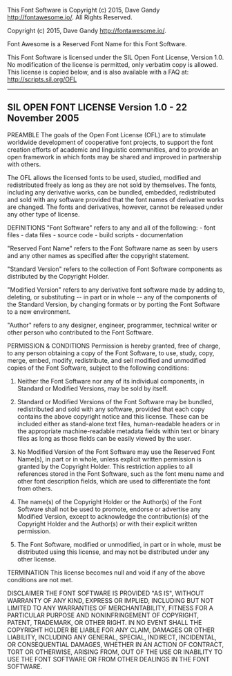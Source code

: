 This Font Software is Copyright (c) 2015, Dave Gandy http://fontawesome.io/.
All Rights Reserved.

Copyright (c) 2015, Dave Gandy http://fontawesome.io/.

Font Awesome is a Reserved Font Name for this Font Software.

This Font Software is licensed under the SIL Open Font License, Version 1.0.
No modification of the license is permitted, only verbatim copy is allowed.
This license is copied below, and is also available with a FAQ at:
http://scripts.sil.org/OFL


-----------------------------------------------------------
SIL OPEN FONT LICENSE Version 1.0 - 22 November 2005
-----------------------------------------------------------

PREAMBLE
The goals of the Open Font License (OFL) are to stimulate worldwide
development of cooperative font projects, to support the font creation
efforts of academic and linguistic communities, and to provide an open
framework in which fonts may be shared and improved in partnership with
others.

The OFL allows the licensed fonts to be used, studied, modified and
redistributed freely as long as they are not sold by themselves. The
fonts, including any derivative works, can be bundled, embedded, 
redistributed and sold with any software provided that the font
names of derivative works are changed. The fonts and derivatives,
however, cannot be released under any other type of license.

DEFINITIONS
"Font Software" refers to any and all of the following:
	- font files
	- data files
	- source code
	- build scripts
	- documentation

"Reserved Font Name" refers to the Font Software name as seen by
users and any other names as specified after the copyright statement.

"Standard Version" refers to the collection of Font Software
components as distributed by the Copyright Holder.

"Modified Version" refers to any derivative font software made by
adding to, deleting, or substituting -- in part or in whole --
any of the components of the Standard Version, by changing formats
or by porting the Font Software to a new environment.

"Author" refers to any designer, engineer, programmer, technical
writer or other person who contributed to the Font Software.

PERMISSION & CONDITIONS
Permission is hereby granted, free of charge, to any person obtaining
a copy of the Font Software, to use, study, copy, merge, embed, modify,
redistribute, and sell modified and unmodified copies of the Font
Software, subject to the following conditions:

1) Neither the Font Software nor any of its individual components,
in Standard or Modified Versions, may be sold by itself.

2) Standard or Modified Versions of the Font Software may be bundled,
redistributed and sold with any software, provided that each copy
contains the above copyright notice and this license. These can be
included either as stand-alone text files, human-readable headers or
in the appropriate machine-readable metadata fields within text or
binary files as long as those fields can be easily viewed by the user.

3) No Modified Version of the Font Software may use the Reserved Font
Name(s), in part or in whole, unless explicit written permission is
granted by the Copyright Holder. This restriction applies to all 
references stored in the Font Software, such as the font menu name and
other font description fields, which are used to differentiate the
font from others.

4) The name(s) of the Copyright Holder or the Author(s) of the Font
Software shall not be used to promote, endorse or advertise any
Modified Version, except to acknowledge the contribution(s) of the
Copyright Holder and the Author(s) or with their explicit written
permission.

5) The Font Software, modified or unmodified, in part or in whole,
must be distributed using this license, and may not be distributed
under any other license.

TERMINATION
This license becomes null and void if any of the above conditions are
not met.

DISCLAIMER
THE FONT SOFTWARE IS PROVIDED "AS IS", WITHOUT WARRANTY OF ANY KIND,
EXPRESS OR IMPLIED, INCLUDING BUT NOT LIMITED TO ANY WARRANTIES OF
MERCHANTABILITY, FITNESS FOR A PARTICULAR PURPOSE AND NONINFRINGEMENT
OF COPYRIGHT, PATENT, TRADEMARK, OR OTHER RIGHT. IN NO EVENT SHALL THE
COPYRIGHT HOLDER BE LIABLE FOR ANY CLAIM, DAMAGES OR OTHER LIABILITY,
INCLUDING ANY GENERAL, SPECIAL, INDIRECT, INCIDENTAL, OR CONSEQUENTIAL
DAMAGES, WHETHER IN AN ACTION OF CONTRACT, TORT OR OTHERWISE, ARISING
FROM, OUT OF THE USE OR INABILITY TO USE THE FONT SOFTWARE OR FROM
OTHER DEALINGS IN THE FONT SOFTWARE.
